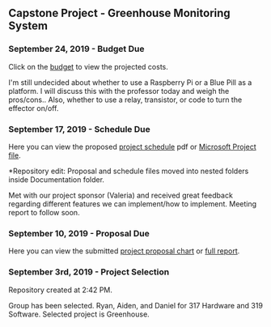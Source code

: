 Capstone Project - Greenhouse Monitoring System
-----------------------------------------------

### September 24, 2019 - Budget Due

Click on the [budget](https://github.com/DBoo92/317Hardware/blob/master/documentation/budget/GreenhouseBudget.xlsx) to view the projected costs.

I'm still undecided about whether to use a Raspberry Pi or a Blue Pill as a platform. I will discuss this with the professor today and weigh the pros/cons.. Also, whether to use a relay, transistor, or code to turn the effector on/off.


### September 17, 2019 - Schedule Due

Here you can view the proposed [project schedule](https://github.com/DBoo92/317Hardware/blob/master/documentation/schedule/Project1.pdf) pdf or [Microsoft Project file](https://github.com/DBoo92/317Hardware/blob/master/documentation/schedule/Project1.mpp).

*Repository edit: Proposal and schedule files moved into nested folders inside Documentation folder.

Met with our project sponsor (Valeria) and received great feedback regarding different features we can implement/how to implement. Meeting report to follow soon.


### September 10, 2019 - Proposal Due

Here you can view the submitted [project proposal chart](https://github.com/DBoo92/317Hardware/blob/master/documentation/proposal/ProposalContentStudentNameRev03.pdf) or [full report](https://github.com/DBoo92/317Hardware/blob/master/documentation/proposal/PDFMailer111.pdf).


### September 3rd, 2019 - Project Selection

Repository created at 2:42 PM.

Group has been selected. Ryan, Aiden, and Daniel for 317 Hardware and 319 Software.
Selected project is Greenhouse.
